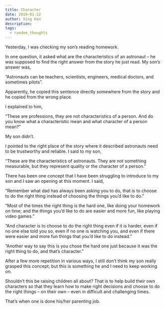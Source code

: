 ```yaml
---
title: Character
date: 2019-01-22
author: Xing Han
description:
tags:
  - random_thoughts
---
```


Yesterday, I was checking my son’s reading homework.

In one question, it asked what are the characteristics of an astronaut – he was supposed to find the right answer from the story he just read. My son’s answer was,

“Astronauts can be teachers, scientists, engineers, medical doctors, and sometimes pilots”.

Apparently, he copied this sentence directly somewhere from the story and he copied from the wrong place.

I explained to him,

“These are professions, they are not characteristics of a person. And do you know what a characteristic mean and what character of a person mean?”

My son didn’t.

I pointed to the right place of the story where it described astronauts need to be trustworthy and reliable. I said to my son,

“These are the characteristics of astronauts. They are not something measurable, but they represent quality or the character of a person.”

There has been one concept that I have been struggling to introduce to my son and I saw an opening at this moment. I said,

“Remember what dad has always been asking you to do, that is to choose to do the right thing instead of choosing the things you’d like to do.”

“Most of the times the right thing is the hard one, like doing your homework on time; and the things you’d like to do are easier and more fun, like playing video games.”

“And character is to choose to do the right thing even if it is harder, even if no one else told you so, even if no one is watching you, and even if there were easier and more fun things that you’d like to do instead.”

“Another way to say this is you chose the hard one just because it was the right thing to do, and that’s character.”

After a few more repetition in various ways, I still don’t think my son really grasped this concept; but this is something he and I need to keep working on.

Shouldn’t this be raising children all about? That is to help build their own characters so that they learn how to make right decisions and choose to do the right things – on their own – even in difficult and challenging times.

That’s when one is done his/her parenting job.


